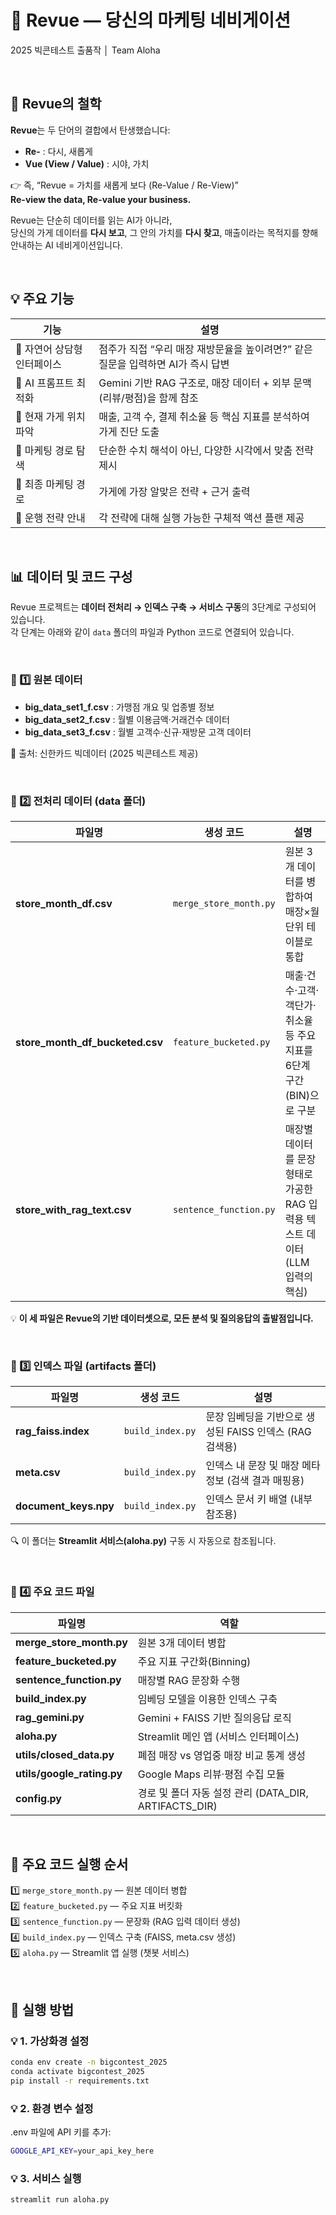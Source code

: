 # 🚦 **Revue — 당신의 마케팅 네비게이션**
2025 빅콘테스트 출품작 │ Team Aloha  

<br>

## 🧭 Revue의 철학

**Revue**는 두 단어의 결합에서 탄생했습니다:

- **Re-** : 다시, 새롭게  
- **Vue (View / Value)** : 시야, 가치  

👉 즉, “Revue = 가치를 새롭게 보다 (Re-Value / Re-View)”  
**Re-view the data, Re-value your business.**

Revue는 단순히 데이터를 읽는 AI가 아니라,  
당신의 가게 데이터를 **다시 보고**, 그 안의 가치를 **다시 찾고**, 매출이라는 목적지를 향해 안내하는 AI 네비게이션입니다.  

<br>

## 💡 주요 기능

| 기능 | 설명 |
|------|------|
| 💬 자연어 상담형 인터페이스 | 점주가 직접 “우리 매장 재방문율을 높이려면?” 같은 질문을 입력하면 AI가 즉시 답변 |
| 🧠 AI 프롬프트 최적화 | Gemini 기반 RAG 구조로, 매장 데이터 + 외부 문맥(리뷰/평점)을 함께 참조 |
| 📍 현재 가게 위치 파악 | 매출, 고객 수, 결제 취소율 등 핵심 지표를 분석하여 가게 진단 도출 |
| 🧭 마케팅 경로 탐색 | 단순한 수치 해석이 아닌, 다양한 시각에서 맞춤 전략 제시 |
| 🏁 최종 마케팅 경로 | 가게에 가장 알맞은 전략 + 근거 출력 |
| 🧩 운행 전략 안내 | 각 전략에 대해 실행 가능한 구체적 액션 플랜 제공 |


<br>

## 📊 데이터 및 코드 구성

Revue 프로젝트는 **데이터 전처리 → 인덱스 구축 → 서비스 구동**의 3단계로 구성되어 있습니다.  
각 단계는 아래와 같이 `data` 폴더의 파일과 Python 코드로 연결되어 있습니다.  

<br>

### 📁 1️⃣ 원본 데이터
- **big_data_set1_f.csv** : 가맹점 개요 및 업종별 정보  
- **big_data_set2_f.csv** : 월별 이용금액·거래건수 데이터  
- **big_data_set3_f.csv** : 월별 고객수·신규·재방문 고객 데이터  

📍 출처: 신한카드 빅데이터 (2025 빅콘테스트 제공)

<br>

### 🧹 2️⃣ 전처리 데이터 (data 폴더)
| 파일명 | 생성 코드 | 설명 |
|--------|-------------|------|
| **store_month_df.csv** | `merge_store_month.py` | 원본 3개 데이터를 병합하여 매장×월 단위 테이블로 통합 |
| **store_month_df_bucketed.csv** | `feature_bucketed.py` | 매출·건수·고객·객단가·취소율 등 주요 지표를 6단계 구간(BIN)으로 구분 |
| **store_with_rag_text.csv** | `sentence_function.py` | 매장별 데이터를 문장 형태로 가공한 RAG 입력용 텍스트 데이터 (LLM 입력의 핵심) |

💡 **이 세 파일은 Revue의 기반 데이터셋으로, 모든 분석 및 질의응답의 출발점입니다.**

<br>

### 🧠 3️⃣ 인덱스 파일 (artifacts 폴더)
| 파일명 | 생성 코드 | 설명 |
|--------|-------------|------|
| **rag_faiss.index** | `build_index.py` | 문장 임베딩을 기반으로 생성된 FAISS 인덱스 (RAG 검색용) |
| **meta.csv** | `build_index.py` | 인덱스 내 문장 및 매장 메타정보 (검색 결과 매핑용) |
| **document_keys.npy** | `build_index.py` | 인덱스 문서 키 배열 (내부 참조용) |

🔍 이 폴더는 **Streamlit 서비스(aloha.py)** 구동 시 자동으로 참조됩니다.

<br>

### 🤖 4️⃣ 주요 코드 파일
| 파일명 | 역할 |
|--------|------|
| **merge_store_month.py** | 원본 3개 데이터 병합 |
| **feature_bucketed.py** | 주요 지표 구간화(Binning) |
| **sentence_function.py** | 매장별 RAG 문장화 수행 |
| **build_index.py** | 임베딩 모델을 이용한 인덱스 구축 |
| **rag_gemini.py** | Gemini + FAISS 기반 질의응답 로직 |
| **aloha.py** | Streamlit 메인 앱 (서비스 인터페이스) |
| **utils/closed_data.py** | 폐점 매장 vs 영업중 매장 비교 통계 생성 |
| **utils/google_rating.py** | Google Maps 리뷰·평점 수집 모듈 |
| **config.py** | 경로 및 폴더 자동 설정 관리 (DATA_DIR, ARTIFACTS_DIR) |

<br>

## 🤖 주요 코드 실행 순서
1️⃣ `merge_store_month.py` — 원본 데이터 병합  
2️⃣ `feature_bucketed.py` — 주요 지표 버킷화  
3️⃣ `sentence_function.py` — 문장화 (RAG 입력 데이터 생성)  
4️⃣ `build_index.py` — 인덱스 구축 (FAISS, meta.csv 생성)  
5️⃣ `aloha.py` — Streamlit 앱 실행 (챗봇 서비스)

<br>

## 🚀 실행 방법

### 💡 1. 가상화경 설정
```bash
conda env create -n bigcontest_2025
conda activate bigcontest_2025
pip install -r requirements.txt
```

### 💡 2. 환경 변수 설정

.env 파일에 API 키를 추가:
```bash
GOOGLE_API_KEY=your_api_key_here
```

### 💡 3. 서비스 실행
```bash
streamlit run aloha.py
```


